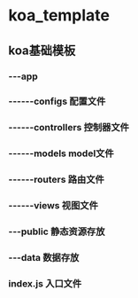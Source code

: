 # koa_template
## koa基础模板
### ---app
### ------configs 配置文件
### ------controllers 控制器文件
### ------models model文件
### ------routers 路由文件
### ------views 视图文件
### ---public 静态资源存放
### ---data 数据存放
### index.js 入口文件
